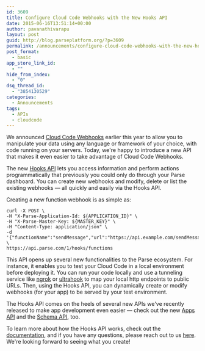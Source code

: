 ```yaml
---
id: 3609
title: Configure Cloud Code Webhooks with the New Hooks API
date: 2015-06-16T13:51:14+00:00
author: pavanathivarapu
layout: post
guid: http://blog.parseplatform.org/?p=3609
permalink: /announcements/configure-cloud-code-webhooks-with-the-new-hooks-api/
post_format:
  - basic
app_store_link_id:
  - ""
hide_from_index:
  - "0"
dsq_thread_id:
  - "3854130529"
categories:
  - Announcements
tags:
  - APIs
  - cloudcode
---
```

We announced [Cloud Code Webhooks](http://blog.parseplatform.org/announcements/introducing-cloud-code-webhooks/) earlier this year to allow you to manipulate your data using any language or framework of your choice, with code running on your servers. Today, we're happy to introduce a new API that makes it even easier to take advantage of Cloud Code Webhooks.

The new [Hooks API](https://parse.com/docs/rest/guide#hooks) lets you access information and perform actions programmatically that previously you could only do through your Parse dashboard. You can create new webhooks and modify, delete or list the existing webhooks — all quickly and easily via the Hooks API.

Creating a new function webhook is as simple as:

<pre class="line-numbers"><code class="language-bash">curl -X POST \
-H "X-Parse-Application-Id: ${APPLICATION_ID}" \
-H "X-Parse-Master-Key: ${MASTER_KEY}" \ 
-H "Content-Type: application/json" \ 
-d '{"functionName":"sendMessage","url":"https://api.example.com/sendMessage"}' \
https://api.parse.com/1/hooks/functions</code></pre>

This API opens up several new functionalities to the Parse ecosystem. For instance, it enables you to test your Cloud Code in a local environment before deploying it. You can run your code locally and use a tunneling service like [ngrok](https://ngrok.com/) or [ultrahook](http://www.ultrahook.com/) to map your local http endpoints to public URLs. Then, using the Hooks API, you can dynamically create or modify webhooks (for your app) to be served by your test environment.

The Hooks API comes on the heels of several new APIs we've recently released to make app development even easier — check out the new [Apps API](http://blog.parseplatform.org/announcements/create-parse-apps-with-the-new-apps-api/) and the [Schema API](http://blog.parseplatform.org/announcements/releasing-the-schema-api/), too.

To learn more about how the Hooks API works, check out the [documentation](https://parse.com/docs/rest/guide#hooks), and if you have any questions, please reach out to us [here](https://parse.com/help). We're looking forward to seeing what you create!